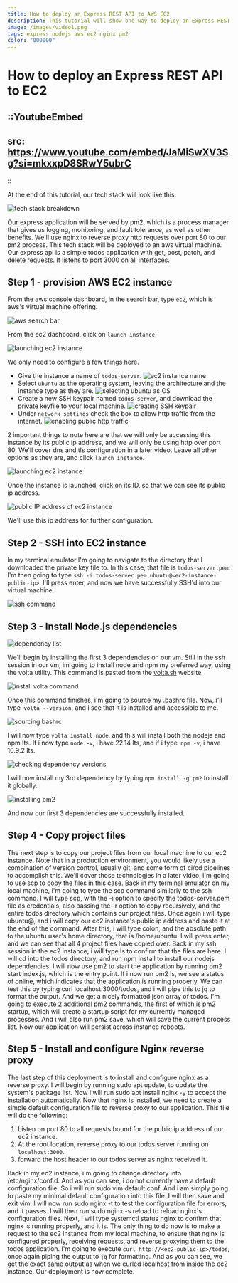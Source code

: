 ```yaml
---
title: How to deploy an Express REST API to AWS EC2
description: This tutorial will show one way to deploy an Express REST API to an EC2 instance using Nginx as a reverse proxy.
image: /images/video1.png
tags: express nodejs aws ec2 nginx pm2
color: "000000"
---
```


# How to deploy an Express REST API to EC2

::YoutubeEmbed
---
src: https://www.youtube.com/embed/JaMiSwXV3Sg?si=mkxxpD8SRwY5ubrC
---
::

At the end of this tutorial, our tech stack will look like this:

![tech stack breakdown](/images/express-pm2-nginx-ec2/tech-stack.png)

Our express application will be served by pm2, which is a process manager that gives us logging, monitoring, and fault tolerance, as well as other benefits.
We'll use nginx to reverse proxy http requests over port 80 to our pm2 process.
This tech stack will be deployed to an aws virtual machine.
Our express api is a simple todos application with get, post, patch, and delete requests.
It listens to port 3000 on all interfaces.

## Step 1 - provision AWS EC2 instance

From the aws console dashboard, in the search bar, type `ec2`, which is aws's virtual machine offering.

![aws search bar](/images/express-pm2-nginx-ec2/aws-search-ec2.png)

From the ec2 dashboard, click on `launch instance`.

![launching ec2 instance](/images/express-pm2-nginx-ec2/luanch-instance.png)

We only need to configure a few things here.

- Give the instance a name of `todos-server`.
![ec2 instance name](/images/express-pm2-nginx-ec2/ec2-name.png)
- Select `ubuntu` as the operating system, leaving the architecture and the instance type as they are.
![selecting ubuntu as OS](/images/express-pm2-nginx-ec2/ec2-os.png)
- Create a new SSH keypair named `todos-server`, and download the private keyfile to your local machine.
![creating SSH keypair](/images/express-pm2-nginx-ec2/ec2-keypair.png)
- Under `network settings` check the box to allow http traffic from the internet.
![enabling public http traffic](/images/express-pm2-nginx-ec2/ec2-http.png)

2 important things to note here are that we will only be accessing this instance by its public ip address, and we will only be using http over port 80.
We'll cover dns and tls configuration in a later video.
Leave all other options as they are, and click `launch instance`.

![launching ec2 instance](/images/express-pm2-nginx-ec2/ec2-launch.png)

Once the instance is launched, click on its ID, so that we can see its public ip address.

![public IP address of ec2 instance](/images/express-pm2-nginx-ec2/ec2-ip.png)

We'll use this ip address for further configuration.

## Step 2 - SSH into EC2 instance

In my terminal emulator I'm going to navigate to the directory that I downloaded the private key file to.
In this case, that file is `todos-server.pem`.
I'm then going to type `ssh -i todos-server.pem ubuntu@<ec2-instance-public-ip>`.
I'll press enter, and now we have successfully SSH'd into our virtual machine.

![ssh command](/images/express-pm2-nginx-ec2/ssh.png)

## Step 3 - Install Node.js dependencies

![dependency list](/images/express-pm2-nginx-ec2/dependencies.png)

We'll begin by installing the first 3 dependencies on our vm.
Still in the ssh session in our vm, im going to install node and npm my preferred way, using the volta utility.
This command is pasted from the [volta.sh](https://volta.sh/) website.

![install volta command](/images/express-pm2-nginx-ec2/install-volta.png)

Once this command finishes, i'm going to source my .bashrc file.
Now, i'll type` volta --version`, and i see that it is installed and accessible to me.

![sourcing bashrc](/images/express-pm2-nginx-ec2/source-bashrc.png)

I will now type `volta install node`, and this will install both the nodejs and npm lts.
If i now type `node -v`, i have 22.14 lts, and if i type` npm -v`, i have 10.9.2 lts.

![checking dependency versions](/images/express-pm2-nginx-ec2/versions.png)

I will now install my 3rd dependency by typing `npm install -g pm2` to install it globally.

![installing pm2](/images/express-pm2-nginx-ec2/install-pm2.png)

And now our first 3 dependencies are successfully installed.

## Step 4 - Copy project files

The next step is to copy our project files from our local machine to our ec2 instance.
Note that in a production environment, you would likely use a combination of version control, usually git, and some form of ci/cd pipelines to accomplish this.
We'll cover those technologies in a later video.
I'm going to use scp to copy the files in this case.
Back in my terminal emulator on my local machine, i'm going to type the scp command similarly to the ssh command.
I will type scp, with the -i option to specify the todos-server.pem file as credentials, also passing the -r option to copy recursively, and the entire todos directory which contains our project files.
Once again i will type ubuntu@, and i will copy our ec2 instance's public ip address and paste it at the end of the command.
After this, i will type colon, and the absolute path to the ubuntu user's home directory, that is /home/ubuntu.
I will press enter, and we can see that all 4 project files have copied over.
Back in my ssh session in the ec2 instance, i will type ls to confirm that the files are here.
I will cd into the todos directory, and run npm install to install our nodejs dependencies.
I will now use pm2 to start the application by running pm2 start index.js, which is the entry point.
If i now run pm2 ls, we see a status of online, which indicates that the application is running properly.
We can test this by typing curl localhost:3000/todos, and i will pipe this to jq to format the output.
And we get a nicely formatted json array of todos.
I'm going to execute 2 additional pm2 commands, the first of which is pm2 startup, which will create a startup script for my currently managed processes.
And i will also run pm2 save, which will save the current process list.
Now our application will persist across instance reboots.

## Step 5 - Install and configure Nginx reverse proxy

The last step of this deployment is to install and configure nginx as a reverse proxy.
I will begin by running sudo apt update, to update the system's package list.
Now i will run sudo apt install nginx -y to accept the installation automatically.
Now that nginx is installed, we need to create a simple default configuration file to reverse proxy to our application.
This file will do the following:

1. Listen on port 80 to all requests bound for the public ip address of our ec2 instance.
2. At the root location, reverse proxy to our todos server running on `localhost:3000`.
3. forward the host header to our todos server as nginx received it.

Back in my ec2 instance, i'm going to change directory into /etc/nginx/conf.d.
And as you can see, i do not currently have a default configuration file.
So i will run sudo vim default.conf.
And i am simply going to paste my minimal default configuration into this file.
I will then save and exit vim.
I will now run sudo nginx -t to test the configuration file for errors, and it passes.
I will then run sudo nginx -s reload to reload nginx's configuration files.
Next, i will type systemctl status nginx to confirm that nginx is running properly, and it is.
The only thing to do now is to make a request to the ec2 instance from my local machine, to ensure that nginx is configured properly, receiving requests, and reverse proxying them to the todos application. I'm going to execute `curl http://<ec2-public-ip>/todos`, once again piping the output to `jq` for formatting.
And as you can see, we get the exact same output as when we curled localhost from inside the ec2 instance.
Our deployment is now complete.

